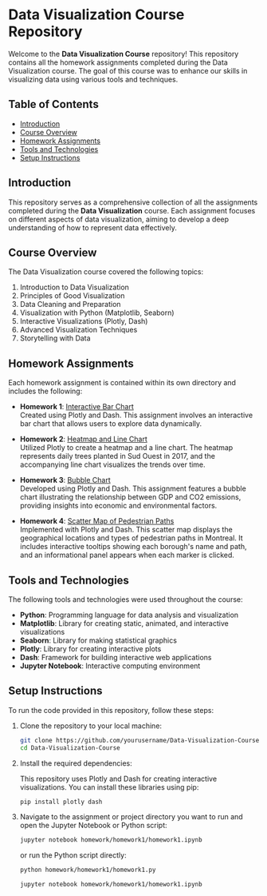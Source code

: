 # Data Visualization Course Repository

Welcome to the **Data Visualization Course** repository! This repository contains all the homework assignments completed during the Data Visualization course. The goal of this course was to enhance our skills in visualizing data using various tools and techniques.

## Table of Contents

- [Introduction](#introduction)
- [Course Overview](#course-overview)
- [Homework Assignments](#homework-assignments)
- [Tools and Technologies](#tools-and-technologies)
- [Setup Instructions](#setup-instructions)

## Introduction

This repository serves as a comprehensive collection of all the assignments completed during the **Data Visualization** course. Each assignment focuses on different aspects of data visualization, aiming to develop a deep understanding of how to represent data effectively.

## Course Overview

The Data Visualization course covered the following topics:

1. Introduction to Data Visualization
2. Principles of Good Visualization
3. Data Cleaning and Preparation
4. Visualization with Python (Matplotlib, Seaborn)
5. Interactive Visualizations (Plotly, Dash)
6. Advanced Visualization Techniques
7. Storytelling with Data

## Homework Assignments

Each homework assignment is contained within its own directory and includes the following:

- **Homework 1**: [Interactive Bar Chart](HW1)  
  Created using Plotly and Dash. This assignment involves an interactive bar chart that allows users to explore data dynamically.

- **Homework 2**: [Heatmap and Line Chart](HW2)  
  Utilized Plotly to create a heatmap and a line chart. The heatmap represents daily trees planted in Sud Ouest in 2017, and the accompanying line chart visualizes the trends over time.

- **Homework 3**: [Bubble Chart](HW3)  
  Developed using Plotly and Dash. This assignment features a bubble chart illustrating the relationship between GDP and CO2 emissions, providing insights into economic and environmental factors.

- **Homework 4**: [Scatter Map of Pedestrian Paths](HW4)  
  Implemented with Plotly and Dash. This scatter map displays the geographical locations and types of pedestrian paths in Montreal. It includes interactive tooltips showing each borough's name and path, and an informational panel appears when each marker is clicked.


## Tools and Technologies

The following tools and technologies were used throughout the course:

- **Python**: Programming language for data analysis and visualization
- **Matplotlib**: Library for creating static, animated, and interactive visualizations
- **Seaborn**: Library for making statistical graphics
- **Plotly**: Library for creating interactive plots
- **Dash**: Framework for building interactive web applications
- **Jupyter Notebook**: Interactive computing environment

## Setup Instructions

To run the code provided in this repository, follow these steps:

1. Clone the repository to your local machine:

    ```bash
    git clone https://github.com/yourusername/Data-Visualization-Course.git
    cd Data-Visualization-Course
    ```

2. Install the required dependencies:

    This repository uses Plotly and Dash for creating interactive visualizations. You can install these libraries using pip:

    ```bash
    pip install plotly dash
    ```

3. Navigate to the assignment or project directory you want to run and open the Jupyter Notebook or Python script:

    ```bash
    jupyter notebook homework/homework1/homework1.ipynb
    ```

    or run the Python script directly:

    ```bash
    python homework/homework1/homework1.py
    ```

    ```bash
    jupyter notebook homework/homework1/homework1.ipynb
    ```
